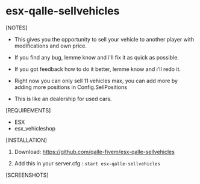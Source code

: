 # esx-qalle-sellvehicles

[NOTES]

* This gives you the opportunity to sell your vehicle to another player with modifications and own price.

* If you find any bug, lemme know and i'll fix it as quick as possible.

* If you got feedback how to do it better, lemme know and i'll redo it.

* Right now you can only sell 11 vehicles max, you can add more by adding more positions in Config.SellPositions

* This is like an dealership for used cars.

[REQUIREMENTS]
  
* ESX
* esx_vehicleshop

[INSTALLATION]

1) Download: https://github.com/qalle-fivem/esx-qalle-sellvehicles

2) Add this in your server.cfg :
``start esx-qalle-sellvehicles``

[SCREENSHOTS]

